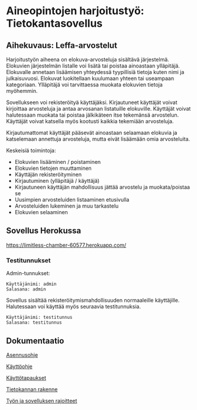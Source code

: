# Aineopintojen harjoitustyö: Tietokantasovellus

## Aihekuvaus: Leffa-arvostelut

Harjoitustyön aiheena on elokuva-arvosteluja sisältävä järjestelmä. Elokuvien järjestelmän listalle voi lisätä tai poistaa ainoastaan ylläpitäjä. Elokuvalle annetaan lisäämisen yhteydessä tyypillisiä tietoja kuten nimi ja julkaisuvuosi. Elokuvat luokitellaan kuulumaan yhteen tai useampaan kategoriaan. Ylläpitäjä voi tarvittaessa muokata elokuvien tietoja myöhemmin.

Sovellukseen voi rekisteröityä käyttäjäksi. Kirjautuneet käyttäjät voivat kirjoittaa arvosteluja ja antaa arvosanan listatuille elokuville. Käyttäjät voivat halutessaan muokata tai poistaa jälkikäteen itse tekemänsä arvostelun. Käyttäjät voivat katsella myös kootusti kaikkia tekemiään arvosteluja.

Kirjautumattomat käyttäjät pääsevät ainoastaan selaamaan elokuvia ja katselemaan annettuja arvosteluja, mutta eivät lisäämään omia arvosteluita.

Keskeisiä toimintoja:

* Elokuvien lisääminen / poistaminen
* Elokuvien tietojen muuttaminen
* Käyttäjän rekisteröityminen
* Kirjautuminen (ylläpitäjä / käyttäjä)
* Kirjautuneen käyttäjän mahdollisuus jättää arvostelu ja muokata/poistaa se
* Uusimpien arvosteluiden listaaminen etusivulla
* Arvosteluiden lukeminen ja muu tarkastelu
* Elokuvien selaaminen

## Sovellus Herokussa

https://limitless-chamber-60577.herokuapp.com/

### Testitunnukset

Admin-tunnukset:

```
Käyttäjänimi: admin
Salasana: admin
```

Sovellus sisältää rekisteröitymismahdollisuuden normaaleille käyttäjille. Halutessaan voi käyttää myös seuraavia testitunnuksia. 

```
Käyttäjänimi: testitunnus
Salasana: testitunnus
```


## Dokumentaatio
[Asennusohje](https://github.com/anketola/Tietokanta-leffasovellus/blob/master/documentation/asennusohje.md)

[Käyttöohje](https://github.com/anketola/Tietokanta-leffasovellus/blob/master/documentation/kayttoohje.md)

[Käyttötapaukset](https://github.com/anketola/Tietokanta-leffasovellus/blob/master/documentation/kayttotapaukset.md)

[Tietokannan rakenne](https://github.com/anketola/Tietokanta-leffasovellus/blob/master/documentation/tietokantakaavio.md)

[Työn ja sovelluksen rajoitteet](https://github.com/anketola/Tietokanta-leffasovellus/blob/master/documentation/rajoitteet.md)
